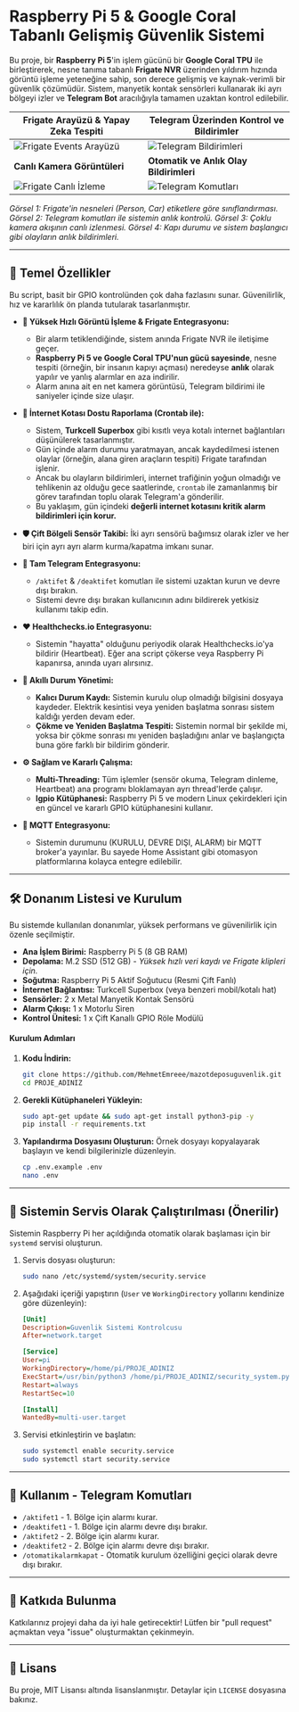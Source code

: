 

# Raspberry Pi 5 & Google Coral Tabanlı Gelişmiş Güvenlik Sistemi

Bu proje, bir **Raspberry Pi 5**'in işlem gücünü bir **Google Coral TPU** ile birleştirerek, nesne tanıma tabanlı **Frigate NVR** üzerinden yıldırım hızında görüntü işleme yeteneğine sahip, son derece gelişmiş ve kaynak-verimli bir güvenlik çözümüdür. Sistem, manyetik kontak sensörleri kullanarak iki ayrı bölgeyi izler ve **Telegram Bot** aracılığıyla tamamen uzaktan kontrol edilebilir.

| Frigate Arayüzü & Yapay Zeka Tespiti                                   | Telegram Üzerinden Kontrol ve Bildirimler                                   |
| --------------------------------------------------------------------- | --------------------------------------------------------------------------- |
| ![Frigate Events Arayüzü](https://raw.githubusercontent.com/MehmetEmreee/mazotdeposuguvenlik/main/WhatsApp%20Image%202025-07-30%20at%2019.08.38.jpeg)   | ![Telegram Bildirimleri](https://raw.githubusercontent.com/MehmetEmreee/mazotdeposuguvenlik/main/WhatsApp%20Image%202025-07-30%20at%2019.08.38%20(2).jpeg)  |
| **Canlı Kamera Görüntüleri**                                              | **Otomatik ve Anlık Olay Bildirimleri**                                         |
| ![Frigate Canlı İzleme](https://raw.githubusercontent.com/MehmetEmreee/mazotdeposuguvenlik/main/WhatsApp%20Image%202025-07-30%20at%2019.08.38%20(1).jpeg)   | ![Telegram Komutları](https://raw.githubusercontent.com/MehmetEmreee/mazotdeposuguvenlik/main/WhatsApp%20Image%202025-07-30%20at%2019.08.38%20(3).jpeg)   |
*Görsel 1: Frigate'in nesneleri (Person, Car) etiketlere göre sınıflandırması. Görsel 2: Telegram komutları ile sistemin anlık kontrolü. Görsel 3: Çoklu kamera akışının canlı izlenmesi. Görsel 4: Kapı durumu ve sistem başlangıcı gibi olayların anlık bildirimleri.*

---

## 🌟 Temel Özellikler

Bu script, basit bir GPIO kontrolünden çok daha fazlasını sunar. Güvenilirlik, hız ve kararlılık ön planda tutularak tasarlanmıştır.

*   **🚀 Yüksek Hızlı Görüntü İşleme & Frigate Entegrasyonu:**
    *   Bir alarm tetiklendiğinde, sistem anında Frigate NVR ile iletişime geçer.
    *   **Raspberry Pi 5 ve Google Coral TPU'nun gücü sayesinde**, nesne tespiti (örneğin, bir insanın kapıyı açması) neredeyse **anlık** olarak yapılır ve yanlış alarmlar en aza indirilir.
    *   Alarm anına ait en net kamera görüntüsü, Telegram bildirimi ile saniyeler içinde size ulaşır.

*   **📡 İnternet Kotası Dostu Raporlama (Crontab ile):**
    *   Sistem, **Turkcell Superbox** gibi kısıtlı veya kotalı internet bağlantıları düşünülerek tasarlanmıştır.
    *   Gün içinde alarm durumu yaratmayan, ancak kaydedilmesi istenen olaylar (örneğin, alana giren araçların tespiti) Frigate tarafından işlenir.
    *   Ancak bu olayların bildirimleri, internet trafiğinin yoğun olmadığı ve tehlikenin az olduğu gece saatlerinde, `crontab` ile zamanlanmış bir görev tarafından toplu olarak Telegram'a gönderilir.
    *   Bu yaklaşım, gün içindeki **değerli internet kotasını kritik alarm bildirimleri için korur.**

*   **🛡️ Çift Bölgeli Sensör Takibi:** İki ayrı sensörü bağımsız olarak izler ve her biri için ayrı ayrı alarm kurma/kapatma imkanı sunar.

*   **🤖 Tam Telegram Entegrasyonu:**
    *   `/aktifet` & `/deaktifet` komutları ile sistemi uzaktan kurun ve devre dışı bırakın.
    *   Sistemi devre dışı bırakan kullanıcının adını bildirerek yetkisiz kullanımı takip edin.

*   **❤️ Healthchecks.io Entegrasyonu:**
    *   Sistemin "hayatta" olduğunu periyodik olarak Healthchecks.io'ya bildirir (Heartbeat). Eğer ana script çökerse veya Raspberry Pi kapanırsa, anında uyarı alırsınız.

*   **🧠 Akıllı Durum Yönetimi:**
    *   **Kalıcı Durum Kaydı:** Sistemin kurulu olup olmadığı bilgisini dosyaya kaydeder. Elektrik kesintisi veya yeniden başlatma sonrası sistem kaldığı yerden devam eder.
    *   **Çökme ve Yeniden Başlatma Tespiti:** Sistemin normal bir şekilde mi, yoksa bir çökme sonrası mı yeniden başladığını anlar ve başlangıçta buna göre farklı bir bildirim gönderir.

*   **⚙️ Sağlam ve Kararlı Çalışma:**
    *   **Multi-Threading:** Tüm işlemler (sensör okuma, Telegram dinleme, Heartbeat) ana programı bloklamayan ayrı thread'lerde çalışır.
    *   **lgpio Kütüphanesi:** Raspberry Pi 5 ve modern Linux çekirdekleri için en güncel ve kararlı GPIO kütüphanesini kullanır.

*   **🏡 MQTT Entegrasyonu:**
    *   Sistemin durumunu (KURULU, DEVRE DIŞI, ALARM) bir MQTT broker'a yayınlar. Bu sayede Home Assistant gibi otomasyon platformlarına kolayca entegre edilebilir.

---

## 🛠️ Donanım Listesi ve Kurulum

Bu sistemde kullanılan donanımlar, yüksek performans ve güvenilirlik için özenle seçilmiştir.

*   **Ana İşlem Birimi:** Raspberry Pi 5 (8 GB RAM)
*   **Depolama:** M.2 SSD (512 GB) - *Yüksek hızlı veri kaydı ve Frigate klipleri için.*
*   **Soğutma:** Raspberry Pi 5 Aktif Soğutucu (Resmi Çift Fanlı)
*   **İnternet Bağlantısı:** Turkcell Superbox (veya benzeri mobil/kotalı hat)
*   **Sensörler:** 2 x Metal Manyetik Kontak Sensörü
*   **Alarm Çıkışı:** 1 x Motorlu Siren
*   **Kontrol Ünitesi:** 1 x Çift Kanallı GPIO Röle Modülü

#### Kurulum Adımları

1.  **Kodu İndirin:**
    ```bash
    git clone https://github.com/MehmetEmreee/mazotdeposuguvenlik.git
    cd PROJE_ADINIZ
    ```
2.  **Gerekli Kütüphaneleri Yükleyin:**
    ```bash
    sudo apt-get update && sudo apt-get install python3-pip -y
    pip install -r requirements.txt
    ```
3.  **Yapılandırma Dosyasını Oluşturun:**
    Örnek dosyayı kopyalayarak başlayın ve kendi bilgilerinizle düzenleyin.
    ```bash
    cp .env.example .env
    nano .env
    ```

---

## 🚀 Sistemin Servis Olarak Çalıştırılması (Önerilir)

Sistemin Raspberry Pi her açıldığında otomatik olarak başlaması için bir `systemd` servisi oluşturun.

1.  Servis dosyası oluşturun:
    ```bash
    sudo nano /etc/systemd/system/security.service
    ```
2.  Aşağıdaki içeriği yapıştırın (`User` ve `WorkingDirectory` yollarını kendinize göre düzenleyin):
    ```ini
    [Unit]
    Description=Guvenlik Sistemi Kontrolcusu
    After=network.target

    [Service]
    User=pi
    WorkingDirectory=/home/pi/PROJE_ADINIZ
    ExecStart=/usr/bin/python3 /home/pi/PROJE_ADINIZ/security_system.py
    Restart=always
    RestartSec=10

    [Install]
    WantedBy=multi-user.target
    ```
3.  Servisi etkinleştirin ve başlatın:
    ```bash
    sudo systemctl enable security.service
    sudo systemctl start security.service
    ```

---

## 💬 Kullanım - Telegram Komutları

*   `/aktifet1` - 1. Bölge için alarmı kurar.
*   `/deaktifet1` - 1. Bölge için alarmı devre dışı bırakır.
*   `/aktifet2` - 2. Bölge için alarmı kurar.
*   `/deaktifet2` - 2. Bölge için alarmı devre dışı bırakır.
*   `/otomatikalarmkapat` - Otomatik kurulum özelliğini geçici olarak devre dışı bırakır.

---

## 🤝 Katkıda Bulunma

Katkılarınız projeyi daha da iyi hale getirecektir! Lütfen bir "pull request" açmaktan veya "issue" oluşturmaktan çekinmeyin.

---

## 📄 Lisans

Bu proje, MIT Lisansı altında lisanslanmıştır. Detaylar için `LICENSE` dosyasına bakınız.
